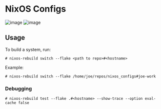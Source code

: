 # NixOS Configs
![image](https://github.com/V3ntus/nixos/assets/29584664/73c56423-7a90-4565-bd47-219a4a7982ed)
![image](https://github.com/V3ntus/nixos/assets/29584664/e2580fc9-7c6b-483e-bd1d-e8c8dc65e887)



## Usage

To build a system, run:

```
# nixos-rebuild switch --flake <path to repo>#<hostname>
```

Example:

```
# nixos-rebuild switch --flake /home/joe/repos/nixos_configs#joe-work
```

### Debugging

```
# nixos-rebuild test --flake .#<hostname> --show-trace --option eval-cache false
```
